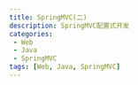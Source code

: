 ```yaml
---
title: SpringMVC(二)
description: SpringMVC配置式开发
categories:
 - Web
 - Java
 - SpringMVC
tags: [Web, Java, SpringMVC]
---
```





























































































































































































